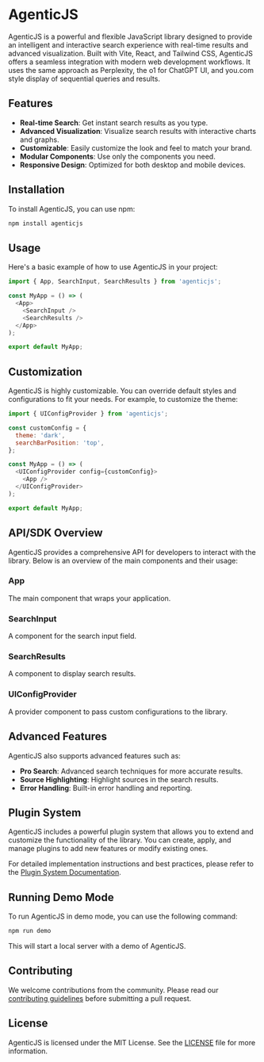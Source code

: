 # AgenticJS

AgenticJS is a powerful and flexible JavaScript library designed to provide an intelligent and interactive search experience with real-time results and advanced visualization. Built with Vite, React, and Tailwind CSS, AgenticJS offers a seamless integration with modern web development workflows. It uses the same approach as Perplexity, the o1 for ChatGPT UI, and you.com style display of sequential queries and results.

## Features

- **Real-time Search**: Get instant search results as you type.
- **Advanced Visualization**: Visualize search results with interactive charts and graphs.
- **Customizable**: Easily customize the look and feel to match your brand.
- **Modular Components**: Use only the components you need.
- **Responsive Design**: Optimized for both desktop and mobile devices.

## Installation

To install AgenticJS, you can use npm:

```sh
npm install agenticjs
```

## Usage

Here's a basic example of how to use AgenticJS in your project:

```javascript
import { App, SearchInput, SearchResults } from 'agenticjs';

const MyApp = () => (
  <App>
    <SearchInput />
    <SearchResults />
  </App>
);

export default MyApp;
```

## Customization

AgenticJS is highly customizable. You can override default styles and configurations to fit your needs. For example, to customize the theme:

```javascript
import { UIConfigProvider } from 'agenticjs';

const customConfig = {
  theme: 'dark',
  searchBarPosition: 'top',
};

const MyApp = () => (
  <UIConfigProvider config={customConfig}>
    <App />
  </UIConfigProvider>
);

export default MyApp;
```

## API/SDK Overview

AgenticJS provides a comprehensive API for developers to interact with the library. Below is an overview of the main components and their usage:

### App

The main component that wraps your application.

### SearchInput

A component for the search input field.

### SearchResults

A component to display search results.

### UIConfigProvider

A provider component to pass custom configurations to the library.

## Advanced Features

AgenticJS also supports advanced features such as:

- **Pro Search**: Advanced search techniques for more accurate results.
- **Source Highlighting**: Highlight sources in the search results.
- **Error Handling**: Built-in error handling and reporting.

## Plugin System

AgenticJS includes a powerful plugin system that allows you to extend and customize the functionality of the library. You can create, apply, and manage plugins to add new features or modify existing ones.

For detailed implementation instructions and best practices, please refer to the [Plugin System Documentation](./src/docs/plugin_system.md).

## Running Demo Mode

To run AgenticJS in demo mode, you can use the following command:

```sh
npm run demo
```

This will start a local server with a demo of AgenticJS.

## Contributing

We welcome contributions from the community. Please read our [contributing guidelines](./CONTRIBUTING.md) before submitting a pull request.

## License

AgenticJS is licensed under the MIT License. See the [LICENSE](./LICENSE) file for more information.
